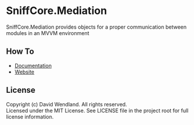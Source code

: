 SniffCore.Mediation
===

SniffCore.Mediation provides objects for a proper communication between modules in an MVVM environment

## How To
* [Documentation](http://documentation.sniffcore.com/)
* [Website](http://sniffcore.com)

## License

Copyright (c) David Wendland. All rights reserved.  
Licensed under the MIT License. See LICENSE file in the project root for full license information.
